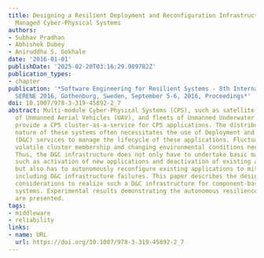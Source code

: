 ```yaml
---
title: Designing a Resilient Deployment and Reconfiguration Infrastructure for Remotely
  Managed Cyber-Physical Systems
authors:
- Subhav Pradhan
- Abhishek Dubey
- Aniruddha S. Gokhale
date: '2016-01-01'
publishDate: '2025-02-20T03:16:29.989782Z'
publication_types:
- chapter
publication: '*Software Engineering for Resilient Systems - 8th International Workshop,
  SERENE 2016, Gothenburg, Sweden, September 5-6, 2016, Proceedings*'
doi: 10.1007/978-3-319-45892-2_7
abstract: Multi-module Cyber-Physical Systems (CPS), such as satellite clusters, swarms
  of Unmanned Aerial Vehicles (UAV), and fleets of Unmanned Underwater Vehicles (UUV)
  provide a CPS cluster-as-a-service for CPS applications. The distributed and remote
  nature of these systems often necessitates the use of Deployment and Configuration
  (D&C) services to manage the lifecycle of these applications. Fluctuating resources,
  volatile cluster membership and changing environmental conditions necessitate resilience.
  Thus, the D&C infrastructure does not only have to undertake basic management actions,
  such as activation of new applications and deactivation of existing applications,
  but also has to autonomously reconfigure existing applications to mitigate failures
  including D&C infrastructure failures. This paper describes the design and architectural
  considerations to realize such a D&C infrastructure for component-based distributed
  systems. Experimental results demonstrating the autonomous resilience capabilities
  are presented.
tags:
- middleware
- reliability
links:
- name: URL
  url: https://doi.org/10.1007/978-3-319-45892-2_7
---
```

